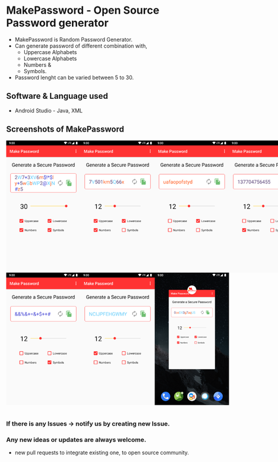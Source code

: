 # MakePassword - Open Source Password generator

- MakePassword is Random Password Generator.
- Can generate password of different combination with,
    - Uppercase Alphabets
    - Lowercase Alphabets
    - Numbers &
    - Symbols.
- Password lenght can be varied between 5 to 30.

## Software & Language used
- Android Studio - Java, XML

## Screenshots of MakePassword
<div style="display: flex;align-content:flex-start; align-items: center;">
<img src="./assets/all_select.png" alt="all selected" width="200dp">
<img src="./assets/except_symbol.png" alt="except symbol" width="200dp">
<img src="./assets/lower_select.png" alt="only lowercase" width="200dp">
<img src="./assets/number_select.png" alt="only number" width="200dp">
</div>
<div style="display: flex;align-content:flex-start; align-items: center;">
<img src="./assets/symbol_select.png" alt="only symbol" width="200dp">
<img src="./assets/uppper_select.png" alt="only uppercase" width="200dp">
<img src="./assets/with_logo.png" alt="With logo" width="200dp">
</div>
<br />

###  If there is any Issues -> notify us by creating new Issue.

### Any new ideas or updates are always welcome.
- new pull requests to integrate existing one, to open source community.